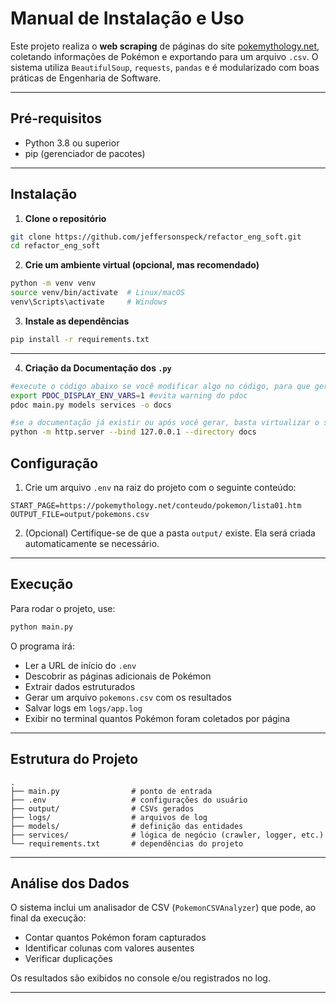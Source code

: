 # Manual de Instalação e Uso

Este projeto realiza o **web scraping** de páginas do site [pokemythology.net](https://pokemythology.net), coletando informações de Pokémon e exportando para um arquivo `.csv`. O sistema utiliza `BeautifulSoup`, `requests`, `pandas` e é modularizado com boas práticas de Engenharia de Software.

---

## Pré-requisitos

- Python 3.8 ou superior
- pip (gerenciador de pacotes)

---

## Instalação

1. **Clone o repositório**

```bash
git clone https://github.com/jeffersonspeck/refactor_eng_soft.git
cd refactor_eng_soft
````

2. **Crie um ambiente virtual (opcional, mas recomendado)**

```bash
python -m venv venv
source venv/bin/activate  # Linux/macOS
venv\Scripts\activate     # Windows
```

3. **Instale as dependências**

```bash
pip install -r requirements.txt
```

---

4. **Criação da Documentação dos `.py`**

```bash
#execute o código abaixo se você modificar algo no código, para que gere a nova documentação pelo pdoc
export PDOC_DISPLAY_ENV_VARS=1 #evita warning do pdoc
pdoc main.py models services -o docs
```

```bash
#se a documentação já existir ou após você gerar, basta virtualizar o servidor ou acessar os htmls contidos em docs/
python -m http.server --bind 127.0.0.1 --directory docs
```

## Configuração

1. Crie um arquivo `.env` na raiz do projeto com o seguinte conteúdo:

```env
START_PAGE=https://pokemythology.net/conteudo/pokemon/lista01.htm
OUTPUT_FILE=output/pokemons.csv
```

2. (Opcional) Certifique-se de que a pasta `output/` existe. Ela será criada automaticamente se necessário.

---

## Execução

Para rodar o projeto, use:

```bash
python main.py
```

O programa irá:

* Ler a URL de início do `.env`
* Descobrir as páginas adicionais de Pokémon
* Extrair dados estruturados
* Gerar um arquivo `pokemons.csv` com os resultados
* Salvar logs em `logs/app.log`
* Exibir no terminal quantos Pokémon foram coletados por página

---

## Estrutura do Projeto

```text
.
├── main.py                # ponto de entrada
├── .env                   # configurações do usuário
├── output/                # CSVs gerados
├── logs/                  # arquivos de log
├── models/                # definição das entidades
├── services/              # lógica de negócio (crawler, logger, etc.)
└── requirements.txt       # dependências do projeto
```

---

## Análise dos Dados

O sistema inclui um analisador de CSV (`PokemonCSVAnalyzer`) que pode, ao final da execução:

* Contar quantos Pokémon foram capturados
* Identificar colunas com valores ausentes
* Verificar duplicações

Os resultados são exibidos no console e/ou registrados no log.

---